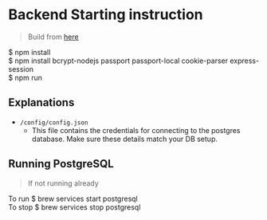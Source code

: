 # Backend Starting instruction
> Build from [here](https://github.com/CUNYTechPrep/backend-starter)  

$ npm install  
$ npm install bcrypt-nodejs passport passport-local cookie-parser express-session  
$ npm run  

## Explanations

- `/config/config.json`
    + This file contains the credentials for connecting to the postgres database. Make sure these details match your DB setup.  

## Running PostgreSQL
> If not running already  

To run  $ brew services start postgresql  
To stop $ brew services stop postgresql  

